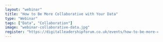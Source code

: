 ```yaml
---
layout: "webinar"
title: "How to Be More Collaborative with Your Data"
type: "Webinar"
tags: ["Data", "Collaboration"]
image: "webinar-collaborative-data.jpg"
register: "https://digitalleadershipforum.co.uk/events/how-to-be-more-collaborative-with-your-data/"
---
```


